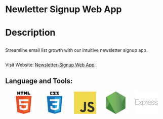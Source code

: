 # Newletter Signup Web App
# Description
## 
Streamline email list growth with our intuitive newsletter signup app.
## 
Visit Website: [Newsletter-Signup Web App](https://newsletter-signup-webapp.vercel.app/).

## Language and Tools: 
<div style="display: flex; justify-content: space-evenly">
<img src="https://raw.githubusercontent.com/github/explore/80688e429a7d4ef2fca1e82350fe8e3517d3494d/topics/html/html.png" alt="html" height="70" style="margin:4px">
<img src="https://raw.githubusercontent.com/github/explore/80688e429a7d4ef2fca1e82350fe8e3517d3494d/topics/css/css.png" alt="css" height="70" style="margin:4px">
<img src="https://raw.githubusercontent.com/github/explore/80688e429a7d4ef2fca1e82350fe8e3517d3494d/topics/javascript/javascript.png" alt="Bootstrap" height="70" style="margin:4px">
<img src="https://raw.githubusercontent.com/github/explore/80688e429a7d4ef2fca1e82350fe8e3517d3494d/topics/nodejs/nodejs.png" alt="jquery" height="70" width="70" style="margin:4px">
<img src="https://raw.githubusercontent.com/github/explore/80688e429a7d4ef2fca1e82350fe8e3517d3494d/topics/express/express.png" alt="jquery" height="70" width="70" style="margin:4px">
</div>